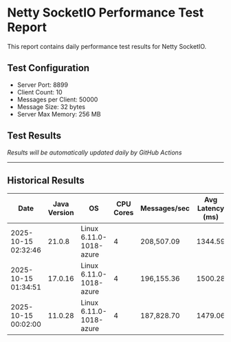 # Netty SocketIO Performance Test Report

This report contains daily performance test results for Netty SocketIO.

## Test Configuration
- Server Port: 8899
- Client Count: 10
- Messages per Client: 50000
- Message Size: 32 bytes
- Server Max Memory: 256 MB

## Test Results

*Results will be automatically updated daily by GitHub Actions*

---

## Historical Results

| Date | Java Version | OS | CPU Cores | Messages/sec | Avg Latency (ms) | P99 Latency (ms) | Error Rate (%) | Max Heap (MB) | JVM Args | Git Branch | Version | Test Duration (ms) |
|------|-------------|----|-----------|--------------|------------------|------------------|----------------|---------------|-----------|------------|---------|-------------------|
| 2025-10-15 02:32:46 | 21.0.8 | Linux 6.11.0-1018-azure | 4 | 208,507.09 | 1344.59 | 1863 | 0.0000 | 256 | -Xms256m -Xmx256m -XX:+UseG1GC -XX:+AlwaysPreTouch | master | 2.0.14-SNAPSHOT | 2398 |
| 2025-10-15 01:34:51 | 17.0.16 | Linux 6.11.0-1018-azure | 4 | 196,155.36 | 1500.28 | 2127 | 0.0000 | 256 | -Xms256m -Xmx256m -XX:+UseG1GC -XX:+AlwaysPreTouch | master | 2.0.14-SNAPSHOT | 2549 |
| 2025-10-15 00:02:00 | 11.0.28 | Linux 6.11.0-1018-azure | 4 | 187,828.70 | 1479.06 | 2207 | 0.0000 | 256 | -Xms256m -Xmx256m -XX:+UseG1GC -XX:+AlwaysPreTouch | master | 2.0.14-SNAPSHOT | 2662 |
